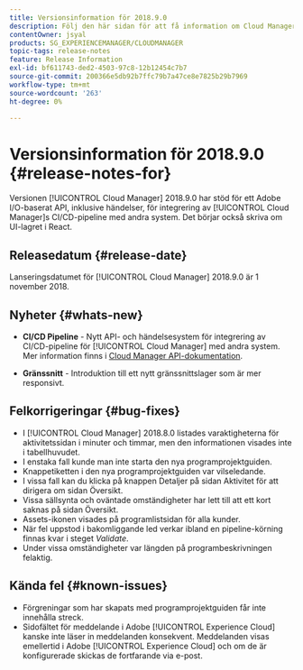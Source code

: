 ```yaml
---
title: Versionsinformation för 2018.9.0
description: Följ den här sidan för att få information om Cloud Manager 2018.9.0.
contentOwner: jsyal
products: SG_EXPERIENCEMANAGER/CLOUDMANAGER
topic-tags: release-notes
feature: Release Information
exl-id: bf611743-ded2-4503-97c8-12b12454c7b7
source-git-commit: 200366e5db92b7ffc79b7a47ce8e7825b29b7969
workflow-type: tm+mt
source-wordcount: '263'
ht-degree: 0%

---
```


# Versionsinformation för 2018.9.0 {#release-notes-for}

Versionen [!UICONTROL Cloud Manager] 2018.9.0 har stöd för ett Adobe I/O-baserat API, inklusive händelser, för integrering av [!UICONTROL Cloud Manager]s CI/CD-pipeline med andra system. Det börjar också skriva om UI-lagret i React.

## Releasedatum {#release-date}

Lanseringsdatumet för [!UICONTROL Cloud Manager] 2018.9.0 är 1 november 2018.

## Nyheter {#whats-new}

* **CI/CD Pipeline** - Nytt API- och händelsesystem för integrering av CI/CD-pipeline för [!UICONTROL Cloud Manager] med andra system. Mer information finns i [Cloud Manager API-dokumentation](https://www.adobe.io/apis/experiencecloud/cloud-manager/docs.html).

* **Gränssnitt** - Introduktion till ett nytt gränssnittslager som är mer responsivt.

## Felkorrigeringar {#bug-fixes}

* I [!UICONTROL Cloud Manager] 2018.8.0 listades varaktigheterna för aktivitetssidan i minuter och timmar, men den informationen visades inte i tabellhuvudet.
* I enstaka fall kunde man inte starta den nya programprojektguiden.
* Knappetiketten i den nya programprojektguiden var vilseledande.
* I vissa fall kan du klicka på knappen Detaljer på sidan Aktivitet för att dirigera om sidan Översikt.
* Vissa sällsynta och oväntade omständigheter har lett till att ett kort saknas på sidan Översikt.
* Assets-ikonen visades på programlistsidan för alla kunder.
* När fel uppstod i bakomliggande led verkar ibland en pipeline-körning finnas kvar i steget *Validate*.
* Under vissa omständigheter var längden på programbeskrivningen felaktig.

## Kända fel {#known-issues}

* Förgreningar som har skapats med programprojektguiden får inte innehålla streck.
* Sidofältet för meddelande i Adobe [!UICONTROL Experience Cloud] kanske inte läser in meddelanden konsekvent. Meddelanden visas emellertid i Adobe [!UICONTROL Experience Cloud] och om de är konfigurerade skickas de fortfarande via e-post.
